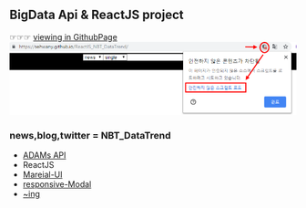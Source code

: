 BigData Api & ReactJS project
-------------
☞☞☞ [viewing in GithubPage](https://sehwanY.github.io/ReactJS_NBT_DataTrend)
<img src="./gitpageImage.png"/>

### news,blog,twitter = NBT_DataTrend
- [ADAMs API](http://adams.ai) 
- ReactJS
- [Mareial-UI](https://www.npmjs.com/package/@material-ui/core)
- [responsive-Modal](https://github.com/pradel/react-responsive-modal)
- [~ing](#)